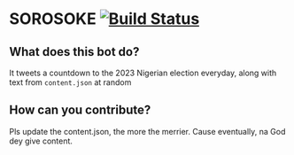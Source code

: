 # SOROSOKE [![Build Status](https://travis-ci.org/kofoworola/sorosoke.svg?branch=main)](https://travis-ci.org/kofoworola/sorosoke) 

## What does this bot do?
It tweets a countdown to the 2023 Nigerian election everyday, along with text from `content.json` at random

## How can you contribute?
Pls update the content.json, the more the merrier. Cause eventually, na God dey give content.
